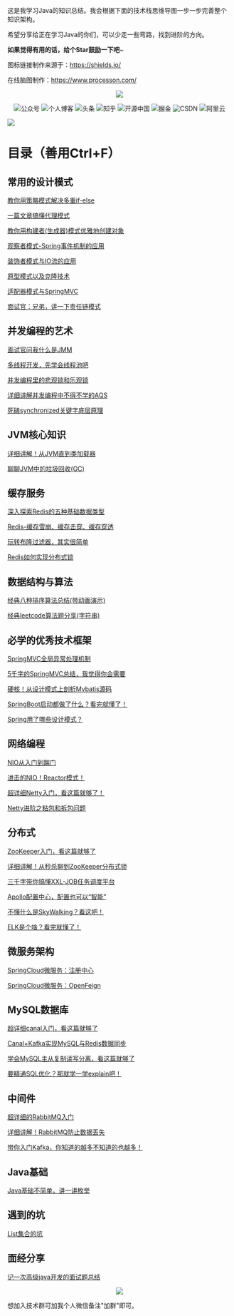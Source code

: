 这是我学习Java的知识总结。我会根据下面的技术栈思维导图一步一步完善整个知识架构。

希望分享给正在学习Java的你们，可以少走一些弯路，找到进阶的方向。

**如果觉得有用的话，给个Star鼓励一下吧**~

图标链接制作来源于：https://shields.io/

在线脑图制作：https://www.processon.com/

<p align="center">
    <img src="https://static.lovebilibili.com/github_index.jpg"/>
</p>

<p align="center">
    <a href="#微信" style="text-decoration:none;">
        <img src="https://img.shields.io/badge/WeChat-%E5%85%AC%E4%BC%97%E5%8F%B7-green" alt="公众号" />
    </a>
    <a href="https://me.lovebilibili.com/" target="_blank" style="text-decoration:none;">
        <img src="https://img.shields.io/badge/blog-%E4%B8%AA%E4%BA%BA%E5%8D%9A%E5%AE%A2-yellow" alt="个人博客" />
    </a>
    <a href="https://www.toutiao.com/c/user/104760648643/" target="_blank" style="text-decoration:none;">
        <img src="https://img.shields.io/badge/toutiao-%E5%A4%B4%E6%9D%A1-red" alt="头条" />
    </a>
    <a href="https://www.zhihu.com/people/niu-jiu-mu-74" target="_blank" style="text-decoration:none;">
        <img src="https://img.shields.io/badge/zhihu-%E7%9F%A5%E4%B9%8E-blue" alt="知乎" />
    </a>
    <a href="https://my.oschina.net/u/4606773" target="_blank" style="text-decoration:none;">
        <img src="https://img.shields.io/badge/oschina-%E5%BC%80%E6%BA%90%E4%B8%AD%E5%9B%BD-green" alt="开源中国" />
    </a>
    <a href="https://juejin.im/user/448256477237560" target="_blank" style="text-decoration:none;">
        <img src="https://img.shields.io/badge/juejin-%E6%8E%98%E9%87%91-blue" alt="掘金" />
    </a>
    <a href="https://blog.csdn.net/yehongzhi1994" target="_blank" style="text-decoration:none;">
        <img src="https://img.shields.io/badge/csdn-CSDN-red" alt="CSDN" />
    </a>
    <a href="https://developer.aliyun.com/profile/rkqynnyjf733q" target="_blank" style="text-decoration:none;">
        <img src="https://img.shields.io/badge/aliyun-%E9%98%BF%E9%87%8C%E4%BA%91-orange" alt="阿里云" />
    </a>
</p>

![](https://static.lovebilibili.com/mindmap_github_yasuo.png)

# 目录（善用Ctrl+F）

## 常用的设计模式

  <a href="https://mp.weixin.qq.com/s/lOIqwGiK5MjyhTwaq9NTvg" target="_blank">教你用策略模式解决多重if-else</a>
  
  <a href="https://mp.weixin.qq.com/s/OhcJR2eZgkiwkhrKeDiZFw" target="_blank">一篇文章搞懂代理模式</a>
  
  <a href="https://mp.weixin.qq.com/s/Dc0LUusdgTK8ugl7zsBjeA" target="_blank">教你用构建者(生成器)模式优雅地创建对象</a>
  
  <a href="https://mp.weixin.qq.com/s/OGUVfThGNz_pzlWmhwVm9w" target="_blank">观察者模式-Spring事件机制的应用</a>
  
  <a href="https://mp.weixin.qq.com/s/li7ySDSleiFH_b6PvPDaTQ" target="_blank">装饰者模式与IO流的应用</a>
  
  <a href="https://mp.weixin.qq.com/s/z-MGYFolFQXgiYp-hw5t5g" target="_blank">原型模式以及克隆技术</a>
  
  <a href="https://mp.weixin.qq.com/s/LDUJdTSU35HN4Y1geYV2yA" target="_blank">适配器模式与SpringMVC</a>
  
  <a href="https://mp.weixin.qq.com/s/FlA3BQ0KWe4jLrK14FVJTw" target="_blank">面试官：兄弟，讲一下责任链模式</a>

## 并发编程的艺术

  <a href="https://mp.weixin.qq.com/s/yxuGChcIga7SUe0hNMagsg" target="_blank">面试官问我什么是JMM</a>
  
  <a href="https://mp.weixin.qq.com/s/QDfIYPFLtLwx0gZfKqwS-Q" target="_blank">多线程开发，先学会线程池吧</a>
  
  <a href="https://mp.weixin.qq.com/s/UdoaiQUZLfly_S1Hs_t7ag" target="_blank">并发编程里的悲观锁和乐观锁</a>
  
  <a href="https://mp.weixin.qq.com/s/FjLl9POXHqI8ca9EQHCCCw" target="_blank">详细讲解并发编程中不得不学的AQS<a/>
  
  <a href="https://mp.weixin.qq.com/s/gr0i1HGZHbI3xmhyyFiuYQ" target="_blank">死磕synchronized关键字底层原理</a>

## JVM核心知识

  <a href="https://mp.weixin.qq.com/s/cA4VnufqC2MGqY_LnUoWiA" target="_blank">详细讲解！从JVM直到类加载器</a>
  
  <a href="https://mp.weixin.qq.com/s/7ju2RuFKoUYwzBCXzPbE6w" target="_blank">聊聊JVM中的垃圾回收(GC)</a>

## 缓存服务

  <a href="https://mp.weixin.qq.com/s/iwwHIa6GYFnoMcnw7JfqMQ" target="_blank">深入探索Redis的五种基础数据类型</a>
  
  <a href="https://mp.weixin.qq.com/s/vjof5CdJaRuoPMf6J5sMdA" target="_blank">Redis-缓存雪崩、缓存击穿、缓存穿透</a>
  
  <a href="https://mp.weixin.qq.com/s/ajoOjIb08dunypbRBD4Wlw" target="_blank">玩转布隆过滤器，其实很简单</a>

  <a href="https://mp.weixin.qq.com/s/FPt5rJIpHAe0psFo6inxUg" target="_blank">Redis如何实现分布式锁</a>

## 数据结构与算法

  <a href="https://mp.weixin.qq.com/s/e_XLtmnu-CYBKWivqeiyeA" target="_blank">经典八种排序算法总结(带动画演示)</a>

  <a href="https://mp.weixin.qq.com/s/-0xLjpT_QML9ogwNlSThIA" target="_blank">经典leetcode算法题分享(字符串)</a>

## 必学的优秀技术框架

  <a href="https://mp.weixin.qq.com/s/licKK-8n9N6LNWEkTtj-Aw" target="_blank">SpringMVC全局异常处理机制</a>
  
  <a href="https://mp.weixin.qq.com/s/yGP_34nilJp3QKyM3RaO2w" target="_blank">5千字的SpringMVC总结，我觉得你会需要</a>
  
  <a href="https://mp.weixin.qq.com/s/UPU69jhDEHZaZ4hdJ2rTxg" target="_blank">硬核！从设计模式上剖析Mybatis源码</a>
  
  <a href="https://mp.weixin.qq.com/s/GVBrFoJAkD2yW4rCIbEa2g" target="_blank">SpringBoot启动都做了什么？看完就懂了！</a>
  
  <a href="https://mp.weixin.qq.com/s/o-abJ8AWlosZqqkfctoTAw" target="_blank">Spring用了哪些设计模式？</a>

## 网络编程

  <a href="https://mp.weixin.qq.com/s/GfV9w2B0mbT7PmeBS45xLw" target="_blank">NIO从入门到踹门</a>
  
  <a href="https://mp.weixin.qq.com/s/vWbbn1qXRFVva8Y9yET18Q" target="_blank">进击的NIO！Reactor模式！</a>
  
  <a href="https://mp.weixin.qq.com/s/Wj73aY-44MaoBuRaRR1ElQ" target="_blank">超详细Netty入门，看这篇就够了！</a>
  
  <a href="https://mp.weixin.qq.com/s/ng4uz902npl6vKSeuZKSNw" target="_blank">Netty进阶之粘包和拆包问题</a>

## 分布式

  <a href="https://mp.weixin.qq.com/s/BPiycGUGq61ZD63lm2ojoQ" target="_blank">ZooKeeper入门，看这篇就够了</a>
  
  <a href="https://mp.weixin.qq.com/s/fS-GlvOJNFRr4UGRlQC2mQ" target="_blank">详细讲解！从秒杀聊到ZooKeeper分布式锁</a>

  <a href="https://mp.weixin.qq.com/s/G6yGtDGyf3gASvUBTo6AEg" target="_blank">三千字带你搞懂XXL-JOB任务调度平台</a>
  
  <a href="https://mp.weixin.qq.com/s/UbLvLbwAxlW6KCJoV4jzfg" target="_blank">Apollo配置中心，配置也可以“智能”</a>

  <a href="https://mp.weixin.qq.com/s/A9gmNsmuSdrMw8GqgbKa3A" target="_blank">不懂什么是SkyWalking？看这吧！</a>
  
  <a href="https://mp.weixin.qq.com/s/gwYJeEBVRgD6SkZWoP-skg" target="_blank">ELK是个啥？看完就懂了！</a>
  
## 微服务架构

  <a href="https://mp.weixin.qq.com/s/ZWkCuBHiZay6tawdPRDMew" target="_blank">SpringCloud微服务：注册中心</a>
  
  <a href="https://mp.weixin.qq.com/s/di2oyCDy7xrAp7rv9eIjFw" target="_blank">SpringCloud微服务：OpenFeign</a>

## MySQL数据库

  <a href="https://mp.weixin.qq.com/s/Kb0pP8eWBl8zjn7scbUpWA" target="_blank">超详细canal入门，看这篇就够了</a>
  
  <a href="https://mp.weixin.qq.com/s/4-3AlDygYxFOUAw0iqAsqg" target="_blank">Canal+Kafka实现MySQL与Redis数据同步</a>
    
  <a href="https://mp.weixin.qq.com/s/Y1GY4OtpeGvv0U3HNbE9iA" target="_blank">学会MySQL主从复制读写分离，看这篇就够了</a>

  <a href="https://mp.weixin.qq.com/s/cg05mCjZGC37spYqU63eMQ" target="_blank">要精通SQL优化？那就学一学explain吧！</a>

## 中间件

  <a href="https://mp.weixin.qq.com/s/RhXe3cF_B3p78I2mEXY9EQ" target="_blank">超详细的RabbitMQ入门</a>
  
  <a href="https://mp.weixin.qq.com/s/KGCER3TWLT6Yk_UwsYJZyA" target="_blank">详细讲解！RabbitMQ防止数据丢失</a>
  
  <a href="https://mp.weixin.qq.com/s/t5fMV6KGUxfCergngyBhuw" target="_blank">带你入门Kafka，你知道的越多不知道的也越多！</a>

## Java基础

  <a href="https://mp.weixin.qq.com/s/UFWx5ZBjY9Nsxb-Lf84euw" target="_blank">Java基础不简单，讲一讲枚举</a>
  
## 遇到的坑

  <a href="https://mp.weixin.qq.com/s/TJilUSaSVvjibhIivyJJwQ" target="_blank">List集合的坑</a>
  
## 面经分享

  <a href="https://mp.weixin.qq.com/s/AQtWzr1ceKZmAmIhnR4RdA" target="_blank">记一次高级java开发的面试题总结</a>
  
<p>
    <a name="微信"></a>
</p>

<p align="center">
    <img src="https://static.lovebilibili.com/dashacha_yasuo.png"/>
</p>

想加入技术群可加我个人微信备注"加群"即可。